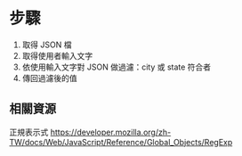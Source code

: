# 步驟

1. 取得 JSON 檔
2. 取得使用者輸入文字
3. 依使用輸入文字對 JSON 做過濾：city 或 state 符合者
4. 傳回過濾後的值

## 相關資源

正規表示式 https://developer.mozilla.org/zh-TW/docs/Web/JavaScript/Reference/Global_Objects/RegExp
